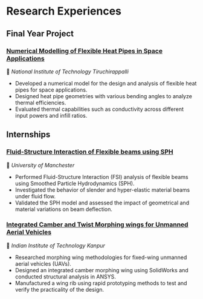 # Research Experiences

## Final Year Project

### [Numerical Modelling of Flexible Heat Pipes in Space Applications](https://github.com/gokulraj-m02/gokulraj-m02/blob/main/Research%20Experience/Numerical%20Modelling%20of%20Flexible%20Heat%20Pipes%20in%20Space%20Applications.md)
📍 *National Institute of Technology Tiruchirappalli*  
- Developed a numerical model for the design and analysis of flexible heat pipes for space applications.  
- Designed heat pipe geometries with various bending angles to analyze thermal efficiencies.  
- Evaluated thermal capabilities such as conductivity across different input powers and infill ratios.

## Internships

### [Fluid-Structure Interaction of Flexible beams using SPH](https://github.com/gokulraj-m02/gokulraj-m02/blob/main/Research%20Experience/Fluid-Structure%20Interaction%20of%20Flexible%20beams%20using%20Smoothed-Particle%20Hydrodynamics.md)
📍 *University of Manchester*
- Performed Fluid-Structure Interaction (FSI) analysis of flexible beams using Smoothed Particle Hydrodynamics (SPH).  
- Investigated the behavior of slender and hyper-elastic material beams under fluid flow.  
- Validated the SPH model and assessed the impact of geometrical and material variations on beam deflection.

### [Integrated Camber and Twist Morphing wings for Unmanned Aerial Vehicles](https://github.com/gokulraj-m02/gokulraj-m02/blob/main/Research%20Experience/Integrated%20Camber%20and%20Twist%20Morphing%20Wing%20for%20Unmanned-Aerial%20Vehicles.md)
📍 *Indian Institute of Technology Kanpur*
- Researched morphing wing methodologies for fixed-wing unmanned aerial vehicles (UAVs).  
- Designed an integrated camber morphing wing using SolidWorks and conducted structural analysis in ANSYS.  
- Manufactured a wing rib using rapid prototyping methods to test and verify the practicality of the design.
